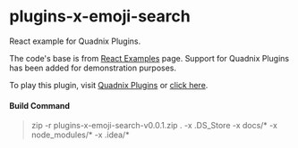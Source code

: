 # plugins-x-emoji-search
React example for Quadnix Plugins.

The code's base is from [React Examples](https://reactjs.org/community/examples.html) page.
Support for Quadnix Plugins has been added for demonstration purposes.

To play this plugin, visit [Quadnix Plugins](https://plugins.quadnix.com)
or [click here](https://plugins.quadnix.com/launch?author=quadnix&id=welcome).

#### Build Command
> zip -r plugins-x-emoji-search-v0.0.1.zip . -x .DS_Store -x docs/\* -x node_modules/\* -x .idea/\*
